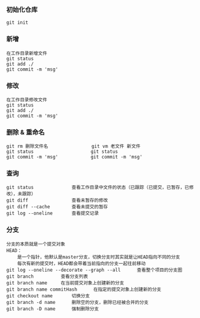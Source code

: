 ### 初始化仓库
    git init

### 新增
    在工作目录新增文件
    git status
    git add ./
    git commit -m 'msg'

### 修改
    在工作目录修改文件
    git status
    git add ./
    git commit -m 'msg'

### 删除 & 重命名
    git rm 删除文件名                git vm 老文件 新文件
    git status                     git status
    git commit -m 'msg'            git commit -m 'msg'

### 查询
    git status              查看工作目录中文件的状态（已跟踪（已提交，已暂存，已修改），未跟踪）
    git diff                查看未暂存的修改
    git diff --cache        查看未提交的暂存
    git log --oneline       查看提交记录
    
### 分支
    分支的本质就是一个提交对象
    HEAD：
        是一个指针，他默认是master分支，切换分支时其实就是让HEAD指向不同的分支
        每次有新的提交时，HEAD都会带着当前指向的分支一起往前移动
    git log --oneline --decorate --graph --all      查看整个项目的分支图
    git branch          查看分支列表
    git branch name     在当前提交对象上创建新的分支
    git branch name commitHash      在指定的提交对象上创建新的分支
    git checkout name       切换分支
    git branch -d name      删除空的分支，删除已经被合并的分支
    git branch -D name      强制删除分支
    